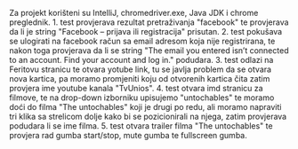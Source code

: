 Za projekt korišteni su  IntelliJ, chromedriver.exe, Java JDK i chrome preglednik. 1. test provjerava rezultat pretraživanja "facebook" te provjerava da li je string "Facebook – prijava ili registracija" prisutan. 2. test pokušava se ulogirati na facebook račun sa email adresom koja nije registrirana,
te nakon toga provjerava da li se string "The email you entered isn’t connected to an account. Find your account and log in." podudara. 3. test odlazi na Feritovu stranicu te otvara yotube link, tu se javlja problem da se otvara nova kartica, pa moramo promjeniti koju od otvorenih kartica čita
zatim provjera ime youtube kanala "TvUnios". 4. test otvara imd stranicu za filmove, te na drop-down izborniku upisujemo "untochables" te moramo doći do filma "The untochables" koji je drugi po redu, ali moramo napraviti tri klika sa strelicom dolje kako bi se pozicionirali na njega,
zatim provjerava podudara li se ime filma. 5. test otvara trailer filma "The untochables" te provjera rad gumba start/stop, mute gumba te fullscreen gumba.
